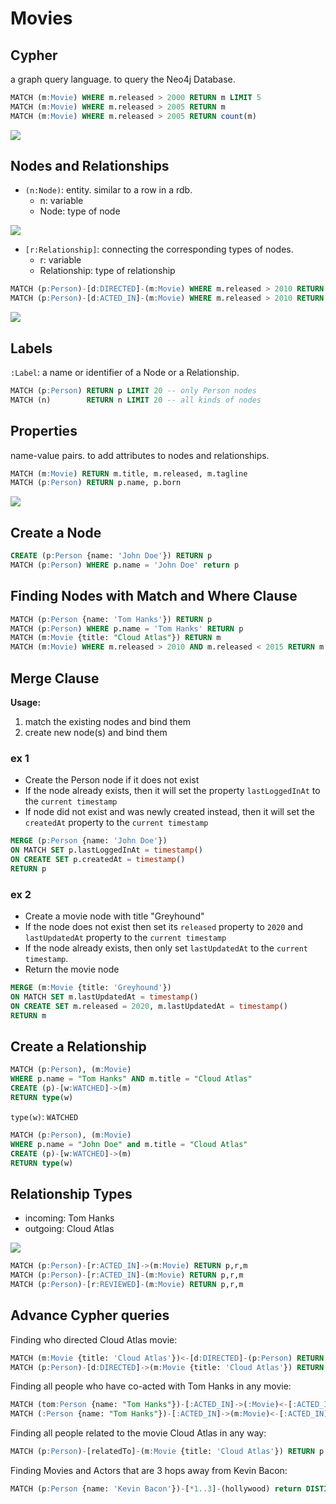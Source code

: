 # Movies

## Cypher

a graph query language. to query the Neo4j Database.

```sql
MATCH (m:Movie) WHERE m.released > 2000 RETURN m LIMIT 5
MATCH (m:Movie) WHERE m.released > 2005 RETURN m
MATCH (m:Movie) WHERE m.released > 2005 RETURN count(m)
```

![](http://guides.neo4j.com/sandbox/movies/img/5-movies.svg)

## Nodes and Relationships

- `(n:Node)`: entity. similar to a row in a rdb.
  - n: variable
  - Node: type of node

![](http://guides.neo4j.com/sandbox/movies/img/schema.svg)

- `[r:Relationship]`: connecting the corresponding types of nodes.
  - r: variable
  - Relationship: type of relationship

```sql
MATCH (p:Person)-[d:DIRECTED]-(m:Movie) WHERE m.released > 2010 RETURN p,d,m
MATCH (p:Person)-[d:ACTED_IN]-(m:Movie) WHERE m.released > 2010 RETURN p,d,m
```

![](http://guides.neo4j.com/sandbox/movies/img/movies-after-2010.svg)

## Labels

`:Label`: a name or identifier of a Node or a Relationship.

```sql
MATCH (p:Person) RETURN p LIMIT 20 -- only Person nodes
MATCH (n)        RETURN n LIMIT 20 -- all kinds of nodes
```

## Properties

name-value pairs. to add attributes to nodes and relationships.

```sql
MATCH (m:Movie) RETURN m.title, m.released, m.tagline
MATCH (p:Person) RETURN p.name, p.born
```

![](http://guides.neo4j.com/sandbox/movies/img/movies-properties.jpg)

## Create a Node

```sql
CREATE (p:Person {name: 'John Doe'}) RETURN p
MATCH (p:Person) WHERE p.name = 'John Doe' return p
```

## Finding Nodes with Match and Where Clause

```sql
MATCH (p:Person {name: 'Tom Hanks'}) RETURN p
MATCH (p:Person) WHERE p.name = 'Tom Hanks' RETURN p
MATCH (m:Movie {title: "Cloud Atlas"}) RETURN m
MATCH (m:Movie) WHERE m.released > 2010 AND m.released < 2015 RETURN m
```

## Merge Clause

**Usage:**
1. match the existing nodes and bind them
1. create new node(s) and bind them

### ex 1

- Create the Person node if it does not exist
- If the node already exists, then it will set the property `lastLoggedInAt` to the `current timestamp`
- If node did not exist and was newly created instead, then it will set the `createdAt` property to the `current timestamp`

```sql
MERGE (p:Person {name: 'John Doe'})
ON MATCH SET p.lastLoggedInAt = timestamp()
ON CREATE SET p.createdAt = timestamp()
RETURN p
```

### ex 2

- Create a movie node with title "Greyhound"
- If the node does not exist then set its `released` property to `2020` and `lastUpdatedAt` property to the `current timestamp`
- If the node already exists, then only set `lastUpdatedAt` to the `current timestamp`. 
- Return the movie node

```sql
MERGE (m:Movie {title: 'Greyhound'})
ON MATCH SET m.lastUpdatedAt = timestamp()
ON CREATE SET m.released = 2020, m.lastUpdatedAt = timestamp()
RETURN m
```

## Create a Relationship

```sql
MATCH (p:Person), (m:Movie)
WHERE p.name = "Tom Hanks" AND m.title = "Cloud Atlas"
CREATE (p)-[w:WATCHED]->(m)
RETURN type(w)
```

`type(w)`: `WATCHED`

```sql
MATCH (p:Person), (m:Movie)
WHERE p.name = "John Doe" and m.title = "Cloud Atlas"
CREATE (p)-[w:WATCHED]->(m)
RETURN type(w)
```

## Relationship Types

- incoming: Tom Hanks
- outgoing: Cloud Atlas

![](http://guides.neo4j.com/sandbox/movies/img/relationship-types.svg)

```sql
MATCH (p:Person)-[r:ACTED_IN]->(m:Movie) RETURN p,r,m
MATCH (p:Person)-[r:ACTED_IN]-(m:Movie) RETURN p,r,m
MATCH (p:Person)-[r:REVIEWED]-(m:Movie) RETURN p,r,m
```

## Advance Cypher queries

Finding who directed Cloud Atlas movie:

```sql
MATCH (m:Movie {title: 'Cloud Atlas'})<-[d:DIRECTED]-(p:Person) RETURN p.name
MATCH (p:Person)-[d:DIRECTED]->(m:Movie {title: 'Cloud Atlas'}) RETURN p.name
```

Finding all people who have co-acted with Tom Hanks in any movie:

```sql
MATCH (tom:Person {name: "Tom Hanks"})-[:ACTED_IN]->(:Movie)<-[:ACTED_IN]-(p:Person) RETURN p.name
MATCH (:Person {name: "Tom Hanks"})-[:ACTED_IN]->(m:Movie)<-[:ACTED_IN]-(p:Person) return m.title,p.name
```

Finding all people related to the movie Cloud Atlas in any way:

```sql
MATCH (p:Person)-[relatedTo]-(m:Movie {title: 'Cloud Atlas'}) RETURN p.name,type(relatedTo)
```

Finding Movies and Actors that are 3 hops away from Kevin Bacon:

```sql
MATCH (p:Person {name: 'Kevin Bacon'})-[*1..3]-(hollywood) return DISTINCT p, hollywood
```
